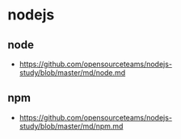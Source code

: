 # nodejs

## node
- https://github.com/opensourceteams/nodejs-study/blob/master/md/node.md

## npm
- https://github.com/opensourceteams/nodejs-study/blob/master/md/npm.md
